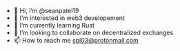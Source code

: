 - 👋 Hi, I’m @seanpatel19
- 👀 I’m interested in web3 developement 
- 🌱 I’m currently learning Rust
- 💞️ I’m looking to collaborate on decentralized exchanges
- 📫 How to reach me spl03@protonmail.com

<!---
seanpatel19/seanpatel19 is a ✨ special ✨ repository because its `README.md` (this file) appears on your GitHub profile.
You can click the Preview link to take a look at your changes.
--->

